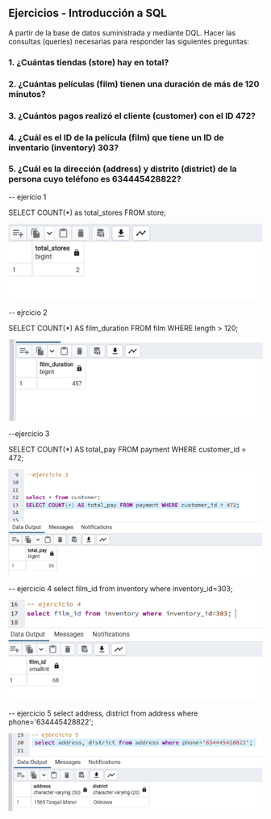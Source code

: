## Ejercicios - Introducción a SQL


A partir de la base de datos suministrada y mediante DQL. Hacer las consultas (queries) necesarias para responder las siguientes preguntas:

### 1. ¿Cuántas tiendas (store) hay en total?
### 2. ¿Cuántas películas (film) tienen una duración de más de 120 minutos?
### 3. ¿Cuántos pagos realizó el cliente (customer) con el ID 472?
### 4. ¿Cuál es el ID de la película (film) que tiene un ID de inventario (inventory) 303?
### 5. ¿Cuál es la dirección (address) y distrito (district) de la persona cuyo teléfono es 634445428822?


-- ejericio 1

SELECT COUNT(*) as total_stores FROM store;

![Texto alternativo](images/ejercicio1.PNG)

-- ejrcicio 2 

SELECT COUNT(*) AS film_duration FROM film WHERE length > 120;

![Texto alternativo](images/ejercicio2.PNG)


--ejercicio 3 


SELECT COUNT(*) AS total_pay FROM payment WHERE customer_id = 472;

![Texto alternativo](images/ejercicio3.PNG)



-- ejercicio 4
select film_id from inventory where inventory_id=303; 

![Texto alternativo](images/ejercicio4.PNG)

 
-- ejercicio 5
 select address, district from address where phone='634445428822'; 

 ![Texto alternativo](images/ejercicio5.PNG)

 